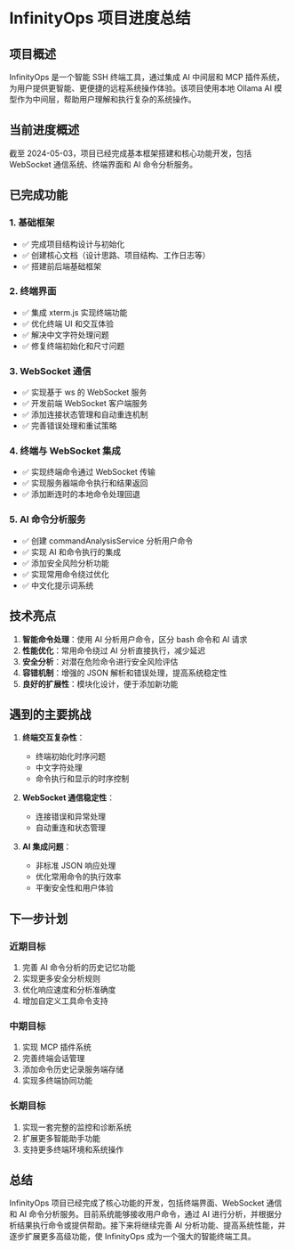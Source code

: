 # InfinityOps 项目进度总结

## 项目概述
InfinityOps 是一个智能 SSH 终端工具，通过集成 AI 中间层和 MCP 插件系统，为用户提供更智能、更便捷的远程系统操作体验。该项目使用本地 Ollama AI 模型作为中间层，帮助用户理解和执行复杂的系统操作。

## 当前进度概述
截至 2024-05-03，项目已经完成基本框架搭建和核心功能开发，包括 WebSocket 通信系统、终端界面和 AI 命令分析服务。

## 已完成功能

### 1. 基础框架
- ✅ 完成项目结构设计与初始化
- ✅ 创建核心文档（设计思路、项目结构、工作日志等）
- ✅ 搭建前后端基础框架

### 2. 终端界面
- ✅ 集成 xterm.js 实现终端功能
- ✅ 优化终端 UI 和交互体验
- ✅ 解决中文字符处理问题
- ✅ 修复终端初始化和尺寸问题

### 3. WebSocket 通信
- ✅ 实现基于 ws 的 WebSocket 服务
- ✅ 开发前端 WebSocket 客户端服务
- ✅ 添加连接状态管理和自动重连机制
- ✅ 完善错误处理和重试策略

### 4. 终端与 WebSocket 集成
- ✅ 实现终端命令通过 WebSocket 传输
- ✅ 实现服务器端命令执行和结果返回
- ✅ 添加断连时的本地命令处理回退

### 5. AI 命令分析服务
- ✅ 创建 commandAnalysisService 分析用户命令
- ✅ 实现 AI 和命令执行的集成
- ✅ 添加安全风险分析功能
- ✅ 实现常用命令绕过优化
- ✅ 中文化提示词系统

## 技术亮点

1. **智能命令处理**：使用 AI 分析用户命令，区分 bash 命令和 AI 请求
2. **性能优化**：常用命令绕过 AI 分析直接执行，减少延迟
3. **安全分析**：对潜在危险命令进行安全风险评估
4. **容错机制**：增强的 JSON 解析和错误处理，提高系统稳定性
5. **良好的扩展性**：模块化设计，便于添加新功能

## 遇到的主要挑战

1. **终端交互复杂性**：
   - 终端初始化时序问题
   - 中文字符处理
   - 命令执行和显示的时序控制

2. **WebSocket 通信稳定性**：
   - 连接错误和异常处理
   - 自动重连和状态管理

3. **AI 集成问题**：
   - 非标准 JSON 响应处理
   - 优化常用命令的执行效率
   - 平衡安全性和用户体验

## 下一步计划

### 近期目标
1. 完善 AI 命令分析的历史记忆功能
2. 实现更多安全分析规则
3. 优化响应速度和分析准确度
4. 增加自定义工具命令支持

### 中期目标
1. 实现 MCP 插件系统
2. 完善终端会话管理
3. 添加命令历史记录服务端存储
4. 实现多终端协同功能

### 长期目标
1. 实现一套完整的监控和诊断系统
2. 扩展更多智能助手功能
3. 支持更多终端环境和系统操作

## 总结

InfinityOps 项目已经完成了核心功能的开发，包括终端界面、WebSocket 通信和 AI 命令分析服务。目前系统能够接收用户命令，通过 AI 进行分析，并根据分析结果执行命令或提供帮助。接下来将继续完善 AI 分析功能、提高系统性能，并逐步扩展更多高级功能，使 InfinityOps 成为一个强大的智能终端工具。 
